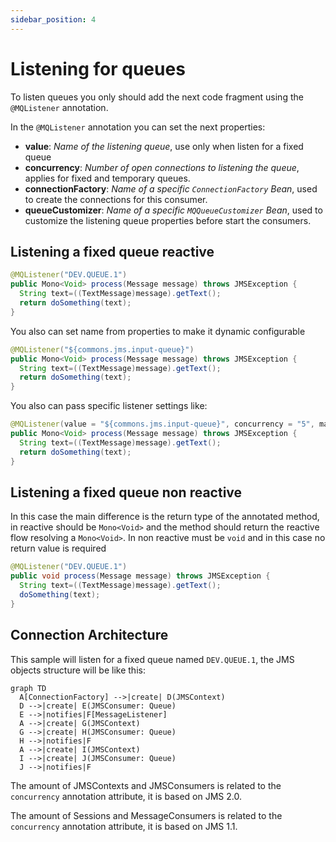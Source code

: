 ```yaml
---
sidebar_position: 4
---
```


# Listening for queues

To listen queues you only should add the next code fragment using the `@MQListener` annotation.

In the `@MQListener` annotation you can set the next properties:

- **value**: *Name of the listening queue*, use only when listen for a fixed queue
- **concurrency**:  *Number of open connections to listening the queue*, applies for fixed and temporary queues.
- **connectionFactory**: *Name of a specific `ConnectionFactory` Bean*, used to create the connections for this
  consumer.
- **queueCustomizer**: *Name of a specific `MQQueueCustomizer` Bean*, used to customize the listening queue properties
  before start the consumers.

## Listening a fixed queue reactive

```java
@MQListener("DEV.QUEUE.1")
public Mono<Void> process(Message message) throws JMSException {
  String text=((TextMessage)message).getText();
  return doSomething(text);
}
```

You also can set name from properties to make it dynamic configurable

```java
@MQListener("${commons.jms.input-queue}")
public Mono<Void> process(Message message) throws JMSException {
  String text=((TextMessage)message).getText();
  return doSomething(text);
}
```

You also can pass specific listener settings like:

```java
@MQListener(value = "${commons.jms.input-queue}", concurrency = "5", maxRetries = "5", connectionFactory = "domainB")
public Mono<Void> process(Message message) throws JMSException {
  String text=((TextMessage)message).getText();
  return doSomething(text);
}
```

## Listening a fixed queue non reactive

In this case the main difference is the return type of the annotated method, in reactive should be `Mono<Void>` and the method should return the reactive flow resolving a `Mono<Void>`. In non reactive must be `void` and in this case no return value is required

```java
@MQListener("DEV.QUEUE.1")
public void process(Message message) throws JMSException {
  String text=((TextMessage)message).getText();
  doSomething(text);
}
```

## Connection Architecture

This sample will listen for a fixed queue named `DEV.QUEUE.1`, the JMS objects structure will be like this:

```mermaid
graph TD
  A[ConnectionFactory] -->|create| D(JMSContext)
  D -->|create| E(JMSConsumer: Queue)
  E -->|notifies|F[MessageListener]
  A -->|create| G(JMSContext)
  G -->|create| H(JMSConsumer: Queue)
  H -->|notifies|F
  A -->|create| I(JMSContext)
  I -->|create| J(JMSConsumer: Queue)
  J -->|notifies|F
```


The amount of JMSContexts and JMSConsumers is related to the `concurrency` annotation attribute, it is based on JMS 2.0.

The amount of Sessions and MessageConsumers is related to the `concurrency` annotation attribute, it is based on JMS
1.1.